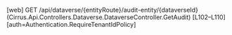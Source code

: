 [web] GET /api/dataverse/{entityRoute}/audit-entity/{dataverseId}  (Cirrus.Api.Controllers.Dataverse.DataverseController.GetAudit)  [L102–L110] [auth=Authentication.RequireTenantIdPolicy]

